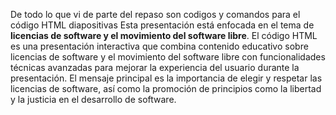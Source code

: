 De todo lo que vi de parte del repaso son codigos y comandos para el código HTML diapositivas  Esta presentación está enfocada en el tema de **licencias de software y el movimiento del software libre**.
El código HTML es una presentación interactiva que combina contenido educativo sobre licencias de software y el movimiento del software libre con funcionalidades técnicas avanzadas para mejorar la experiencia del usuario durante la presentación.
El mensaje principal es la importancia de elegir y respetar las licencias de software, así como la promoción de principios como la libertad y la justicia en el desarrollo de software.
